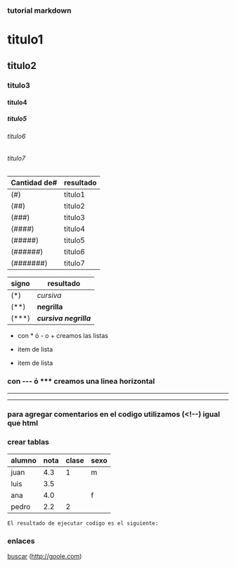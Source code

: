 ### tutorial markdown

# titulo1 
## titulo2
### titulo3
#### titulo4
##### titulo5
###### titulo6
###### titulo7

Cantidad de# | resultado
---|---
(#) | titulo1
(##) | titulo2
(###) | titulo3
(####) | titulo4
(#####) | titulo5
(######) | titulo6
(#######) | titulo7

signo | resultado
---|---
(*) | *cursiva*
(**) | **negrilla**
(***) | ***cursiva negrilla***



* con * ó - o + creamos las listas
+ item de lista
- item de lista

### con --- ó *** creamos una linea horizontal
---
***

### para agregar comentarios en el codigo utilizamos (<!--) igual que html 
<!-- ESTO ES UN COMENTARIO -->  



### crear tablas
alumno | nota | clase |sexo
---|---|---|---
juan | 4.3 | 1 | m
luis | 3.5 |
ana | 4.0 | | f |
pedro | 2.2 | 2

~~~ 
El resultado de ejecutar codigo es el siguiente:
~~~
### enlaces
[buscar](http://goole.com)
(http://goole.com)
